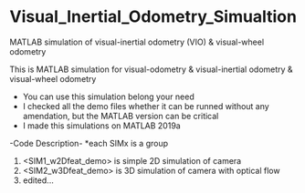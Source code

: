 # Visual_Inertial_Odometry_Simualtion
MATLAB simulation of visual-inertial odometry (VIO) &amp; visual-wheel odometry

This is MATLAB simulation for visual-odometry & visual-inertial odometry & visual-wheel odometry

* You can use this simulation belong your need
* I checked all the demo files whether it can be runned without any amendation, but the MATLAB version can be critical 
* I made this simulations on MATLAB 2019a

-Code Description-
*each SIMx is a group 
1. <SIM1_w2Dfeat_demo> is simple 2D simulation of camera
2. <SIM2_w3Dfeat_demo> is 3D simulation of camera with optical flow
3. edited...
